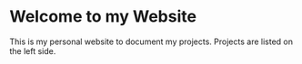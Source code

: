 # Welcome to my Website
This is my personal website to document my projects. Projects are listed on the left side.
